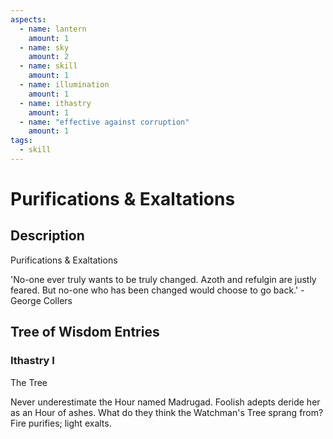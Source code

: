 ```yaml
---
aspects: 
  - name: lantern
    amount: 1
  - name: sky
    amount: 2
  - name: skill
    amount: 1
  - name: illumination
    amount: 1
  - name: ithastry
    amount: 1
  - name: "effective against corruption"
    amount: 1
tags:
  - skill
---
```


# Purifications & Exaltations

## Description
Purifications & Exaltations

'No-one ever truly wants to be truly changed. Azoth and refulgin are justly feared. But no-one who has been changed would choose to go back.' - George Collers
## Tree of Wisdom Entries
### Ithastry I
The Tree

Never underestimate the Hour named Madrugad. Foolish adepts deride her as an Hour of ashes. What do they think the Watchman's Tree sprang from? Fire purifies; light exalts.